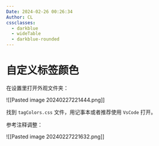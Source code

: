 ```yaml
---
Date: 2024-02-26 00:26:34
Author: CL
cssclasses:
  - darkblue
  - wideTable
  - darkblue-rounded
---
```

# 自定义标签颜色

在设置里打开外观文件夹：

![[Pasted image 20240227221444.png]]

找到 `tagColors.css` 文件，用记事本或者推荐使用 `VsCode` 打开。

参考注释调整：

![[Pasted image 20240227221632.png]]